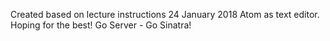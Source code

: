 Created based on lecture instructions 24 January 2018
Atom as text editor. Hoping for the best!
Go Server - Go Sinatra!
